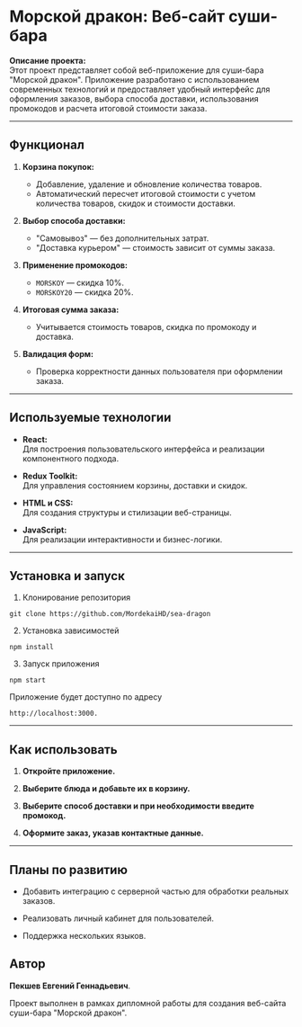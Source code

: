 # Морской дракон: Веб-сайт суши-бара

**Описание проекта:**  
Этот проект представляет собой веб-приложение для суши-бара "Морской дракон". Приложение разработано с использованием современных технологий и предоставляет удобный интерфейс для оформления заказов, выбора способа доставки, использования промокодов и расчета итоговой стоимости заказа.

---

## Функционал

1. **Корзина покупок:**
   - Добавление, удаление и обновление количества товаров.
   - Автоматический пересчет итоговой стоимости с учетом количества товаров, скидок и стоимости доставки.

2. **Выбор способа доставки:**
   - "Самовывоз" — без дополнительных затрат.
   - "Доставка курьером" — стоимость зависит от суммы заказа.

3. **Применение промокодов:**
   - `MORSKOY` — скидка 10%.
   - `MORSKOY20` — скидка 20%.

4. **Итоговая сумма заказа:**
   - Учитывается стоимость товаров, скидка по промокоду и доставка.

5. **Валидация форм:**
   - Проверка корректности данных пользователя при оформлении заказа.

---

## Используемые технологии

- **React:**  
  Для построения пользовательского интерфейса и реализации компонентного подхода.

- **Redux Toolkit:**  
  Для управления состоянием корзины, доставки и скидок.

- **HTML и CSS:**  
  Для создания структуры и стилизации веб-страницы.

- **JavaScript:**  
  Для реализации интерактивности и бизнес-логики.

---

## Установка и запуск
1. Клонирование репозитория
```
git clone https://github.com/MordekaiHD/sea-dragon
```
2. Установка зависимостей
```
npm install
```
3. Запуск приложения
```
npm start
```

Приложение будет доступно по адресу
```
http://localhost:3000.
```
---

## Как использовать
1. **Откройте приложение.**

2. **Выберите блюда и добавьте их в корзину.**

3. **Выберите способ доставки и при необходимости введите промокод.**

4. **Оформите заказ, указав контактные данные.**

---
## Планы по развитию
- Добавить интеграцию с серверной частью для обработки реальных заказов.

- Реализовать личный кабинет для пользователей.

- Поддержка нескольких языков.

## Автор
**Пекшев Евгений Геннадьевич**.

Проект выполнен в рамках дипломной работы для создания веб-сайта суши-бара "Морской дракон".
